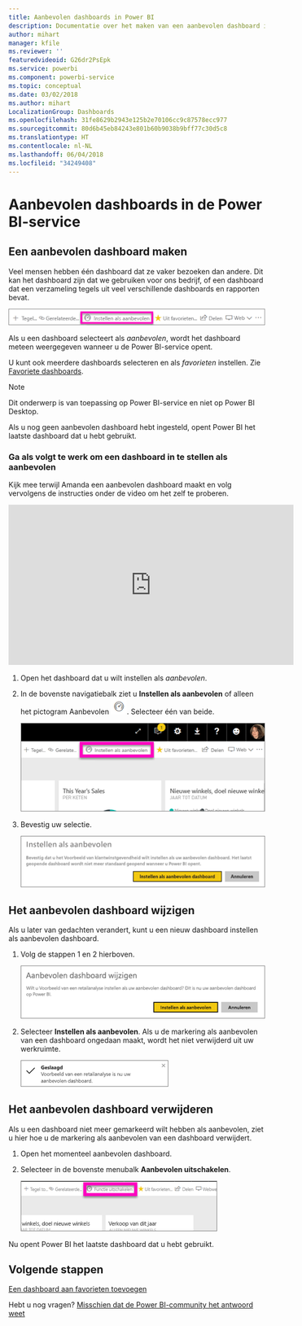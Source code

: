 ```yaml
---
title: Aanbevolen dashboards in Power BI
description: Documentatie over het maken van een aanbevolen dashboard in de Power BI-service
author: mihart
manager: kfile
ms.reviewer: ''
featuredvideoid: G26dr2PsEpk
ms.service: powerbi
ms.component: powerbi-service
ms.topic: conceptual
ms.date: 03/02/2018
ms.author: mihart
LocalizationGroup: Dashboards
ms.openlocfilehash: 31fe8629b2943e125b2e70106cc9c87578ecc977
ms.sourcegitcommit: 80d6b45eb84243e801b60b9038b9bff77c30d5c8
ms.translationtype: HT
ms.contentlocale: nl-NL
ms.lasthandoff: 06/04/2018
ms.locfileid: "34249408"
---
```

# <a name="featured-dashboards-in-power-bi-service"></a>Aanbevolen dashboards in de Power BI-service
## <a name="create-a-featured-dashboard"></a>Een aanbevolen dashboard maken
Veel mensen hebben één dashboard dat ze vaker bezoeken dan andere.  Dit kan het dashboard zijn dat we gebruiken voor ons bedrijf, of een dashboard dat een verzameling tegels uit veel verschillende dashboards en rapporten bevat.

![Pictogram Instellen als aanbevolen](media/service-dashboard-featured/power-bi-feature-nav.png)

Als u een dashboard selecteert als *aanbevolen*, wordt het dashboard meteen weergegeven wanneer u de Power BI-service opent.  

U kunt ook meerdere dashboards selecteren en als *favorieten* instellen. Zie [Favoriete dashboards](service-dashboard-favorite.md).

> [!NOTE] 
>Dit onderwerp is van toepassing op Power BI-service en niet op Power BI Desktop.

Als u nog geen aanbevolen dashboard hebt ingesteld, opent Power BI het laatste dashboard dat u hebt gebruikt.  

### <a name="to-set-a-dashboard-as-featured"></a>Ga als volgt te werk om een dashboard in te stellen als **aanbevolen**
Kijk mee terwijl Amanda een aanbevolen dashboard maakt en volg vervolgens de instructies onder de video om het zelf te proberen.

<iframe width="560" height="315" src="https://www.youtube.com/embed/G26dr2PsEpk" frameborder="0" allowfullscreen></iframe>



1. Open het dashboard dat u wilt instellen als *aanbevolen*. 
2. In de bovenste navigatiebalk ziet u **Instellen als aanbevolen** of alleen het pictogram Aanbevolen ![Pictogram Aanbevolen](media/service-dashboard-featured/power-bi-featured-icon.png). Selecteer één van beide.
   
    ![Pictogram Instellen als aanbevolen](media/service-dashboard-featured/power-bi-set-as-featured.png)
3. Bevestig uw selectie.
   
    ![Instellen als aanbevolen dashboard](media/service-dashboard-featured/power-bi-create-featured.png)

## <a name="change-the-featured-dashboard"></a>Het aanbevolen dashboard wijzigen
Als u later van gedachten verandert, kunt u een nieuw dashboard instellen als aanbevolen dashboard.

1. Volg de stappen 1 en 2 hierboven.
   
    ![Venster Aanbevolen dashboard wijzigen](media/service-dashboard-featured/power-bi-change-feature.png)
2. Selecteer **Instellen als aanbevolen**. Als u de markering als aanbevolen van een dashboard ongedaan maakt, wordt het niet verwijderd uit uw werkruimte.  
   
    ![Het bericht Geslaagd](media/service-dashboard-featured/power-bi-success.png)

## <a name="remove-the-featured-dashboard"></a>Het aanbevolen dashboard verwijderen
Als u een dashboard niet meer gemarkeerd wilt hebben als aanbevolen, ziet u hier hoe u de markering als aanbevolen van een dashboard verwijdert.

1. Open het momenteel aanbevolen dashboard.
2. Selecteer in de bovenste menubalk **Aanbevolen uitschakelen**.
   
    ![Aanbevolen verwijderen](media/service-dashboard-featured/power-bi-unfeature.png)

Nu opent Power BI het laatste dashboard dat u hebt gebruikt.  

## <a name="next-steps"></a>Volgende stappen
[Een dashboard aan favorieten toevoegen](service-dashboard-favorite.md)

Hebt u nog vragen? [Misschien dat de Power BI-community het antwoord weet](http://community.powerbi.com/)

